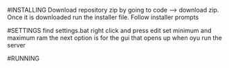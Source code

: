 #INSTALLING
Download repository zip by going to code --> download zip.
Once it is downloaded run the installer file.
Follow installer prompts

#SETTINGS
find settings.bat
right click and press edit
set minimum and maximum ram
the next option is for the gui that opens up when oyu run the server

#RUNNING


